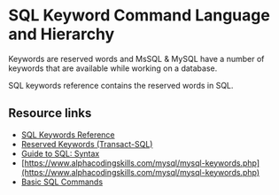 # SQL Keyword Command Language and Hierarchy

Keywords are reserved words and MsSQL & MySQL have a number of keywords that are available while working on a database.

SQL keywords reference contains the reserved words in SQL.

## Resource links

* [SQL Keywords Reference](https://www.w3schools.com/sql/sql_ref_keywords.asp)
* [Reserved Keywords (Transact-SQL)](https://learn.microsoft.com/en-us/sql/t-sql/language-elements/reserved-keywords-transact-sql?view=sql-server-ver16)
* [Guide to SQL: Syntax](https://www.ibm.com/docs/en/informix-servers/14.10?topic=programming-guide-sql-syntax)
* [https://www.alphacodingskills.com/mysql/mysql-keywords.php](https://www.alphacodingskills.com/mysql/mysql-keywords.php)
* [Basic SQL Commands](https://www.freecodecamp.org/news/basic-sql-commands/)
